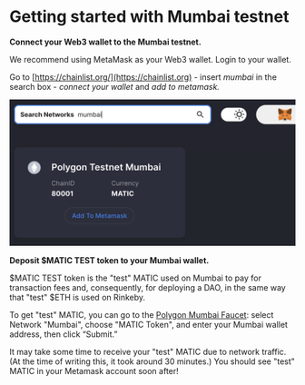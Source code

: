 # Getting started with Mumbai testnet

**Connect your Web3 wallet to the Mumbai testnet.**

We recommend using MetaMask as your Web3 wallet. Login to your wallet.&#x20;

Go to [https://chainlist.org/](https://chainlist.org) - insert _mumbai_ in the search box - _connect your wallet_ and _add to metamask._ &#x20;

![](<../../../.gitbook/assets/Schermata 2022-01-26 alle 23.29.34.png>)

**Deposit $MATIC TEST token to your Mumbai wallet.**

$MATIC TEST token is the "test" MATIC used on Mumbai to pay for transaction fees and, consequently, for deploying a DAO, in the same way that "test" $ETH is used on Rinkeby.&#x20;

To get "test" MATIC, you can go to the [Polygon Mumbai Faucet](https://faucet.polygon.technology): select Network "Mumbai", choose "MATIC Token", and enter your Mumbai wallet address, then click “Submit.”&#x20;

It may take some time to receive your "test" MATIC due to network traffic. (At the time of writing this, it took around 30 minutes.) You should see "test" MATIC in your Metamask account soon after!
